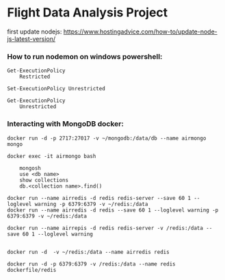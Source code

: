 # Flight Data Analysis Project

first update nodejs:
https://www.hostingadvice.com/how-to/update-node-js-latest-version/

### How to run nodemon on windows powershell:

```
Get-ExecutionPolicy
    Restricted
    
Set-ExecutionPolicy Unrestricted

Get-ExecutionPolicy
    Unrestricted
```

### Interacting with MongoDB docker:

```
docker run -d -p 2717:27017 -v ~/mongodb:/data/db --name airmongo mongo

docker exec -it airmongo bash

    mongosh
    use <db name>
    show collections
    db.<collection name>.find()
```

```
docker run --name airredis -d redis redis-server --save 60 1 --loglevel warning -p 6379:6379 -v ~/redis:/data
docker run --name airredis -d redis --save 60 1 --loglevel warning -p 6379:6379 -v ~/redis:/data

docker run --name airrepis -d redis redis-server -v /redis:/data --save 60 1 --loglevel warning 


docker run -d  -v ~/redis:/data --name airredis redis

docker run -d -p 6379:6379 -v /redis:/data --name redis dockerfile/redis

```

